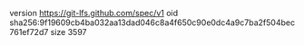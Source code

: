 version https://git-lfs.github.com/spec/v1
oid sha256:9f19609cb4ba032aa13dad046c8a4f650c90e0dc4a9c7ba2f504bec761ef72d7
size 3597

